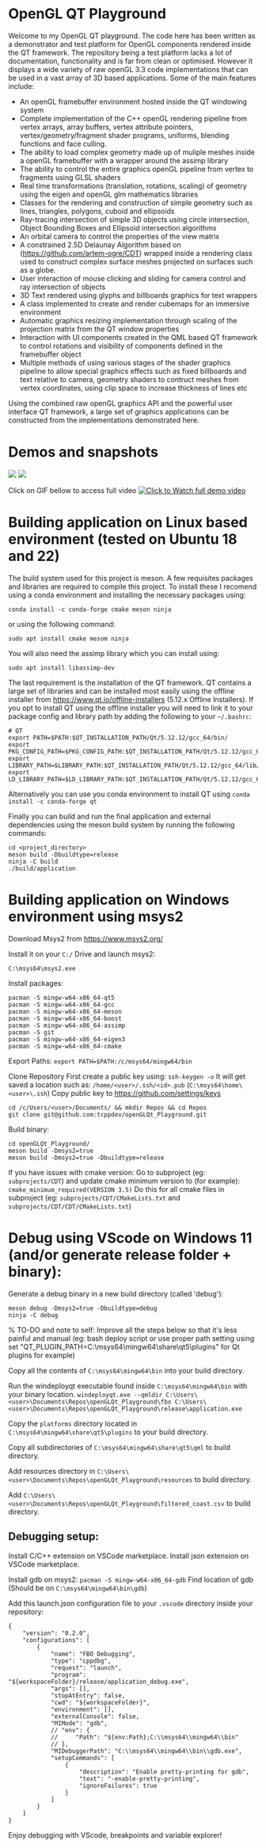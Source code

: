 # OpenGL QT Playground

Welcome to my OpenGL QT playground. The code here has been written as a demonstrator and test platform for OpenGL components rendered inside the QT framework. The repository being a test platform lacks a lot of documentation, functionality and is far from clean or optimised. However it displays a wide variety of raw openGL 3.3 code implementations that can be used in a vast array of 3D based applications. Some of the main features include:

* An openGL framebuffer environment hosted inside the QT windowing system
* Complete implementation of the C++ openGL rendering pipeline from vertex arrays, array buffers, vertex attribute pointers, vertex/geometry/fragment shader programs, uniforms, blending functions and face culling.
* The ability to load complex geometry made up of muliple meshes inside a openGL framebuffer with a wrapper around the assimp library
* The ability to control the entire graphics openGL pipeline from vertex to fragments using GLSL shaders
* Real time transformations (translation, rotations, scaling) of geometry using the eigen and openGL glm mathematics libraries 
* Classes for the rendering and construction of simple geometry such as lines, triangles, polygons, cuboid and ellipsoids
* Ray-tracing intersection of simple 3D objects using circle intersection, Object Bounding Boxes and Ellipsoid intersection algorithms
* An orbital camera to control the properties of the view matrix 
* A constrained 2.5D Delaunay Algorithm based on (https://github.com/artem-ogre/CDT) wrapped inside a rendering class used to construct complex surface meshes projected on surfaces such as a globe.
* User interaction of mouse clicking and sliding for camera control and ray intersection of objects
* 3D Text rendered using glyphs and billboards graphics for text wrappers
* A class implemented to create and render cubemaps for an immersive environment
* Automatic graphics resizing implementation through scaling of the projection matrix from the QT window properties
* Interaction with UI components created in the QML based QT framework to control rotations and visibility of components defined in the framebuffer object
* Multiple methods of using various stages of the shader graphics pipeline to allow special graphics effects such as fixed billboards and text relative to camera, geometry shaders to contruct meshes from vertex coordinates, using clip space to increase thickness of lines etc

Using the combined raw openGL graphics API and the powerful user interface QT framework, a large set of graphics applications can be constructed from the implementations demonstrated here. 

# Demos and snapshots

![](screenshots/screenshot_1.png)
![](screenshots/screenshot_2.png)

Click on GIF bellow to access full video
[![Click to Watch full demo video](screenshots/demo.gif)](https://youtu.be/h2WeD9wGdfo)

# Building application on Linux based environment (tested on Ubuntu 18 and 22)
The build system used for this project is meson. A few requisites packages and libraries are required to compile this project. To install these I recomend using a conda environment and installing the necessary packages using:

`conda install -c conda-forge cmake meson ninja`

or using the following command:

`sudo apt install cmake mesom ninja`

You will also need the assimp library which you can install using:

`sudo apt install libassimp-dev`

The last requirement is the installation of the QT framework. QT contains a large set of libraries and can be installed most easily using the offline installer from https://www.qt.io/offline-installers (5.12.x Offline Installers). If you opt to install QT using the offline installer you will need to link it to your package config and library path by adding the following to your `~/.bashrc`:

```
# QT
export PATH=$PATH:$QT_INSTALLATION_PATH/Qt/5.12.12/gcc_64/bin/
export PKG_CONFIG_PATH=$PKG_CONFIG_PATH:$QT_INSTALLATION_PATH/Qt/5.12.12/gcc_64/lib/pkgconfig/
export LIBRARY_PATH=$LIBRARY_PATH:$QT_INSTALLATION_PATH/Qt/5.12.12/gcc_64/lib/
export LD_LIBRARY_PATH=$LD_LIBRARY_PATH:$QT_INSTALLATION_PATH/Qt/5.12.12/gcc_64/lib/
```

Alternatively you can use you conda environment to install QT using
`conda install -c conda-forge qt`

Finally you can build and run the final application and external dependencies using the meson build system by running the following commands:

```
cd <project_directory>
meson build -Dbuildtype=release
ninja -C build
./build/application
```

# Building application on Windows environment using msys2

Download Msys2 from https://www.msys2.org/

Install it on your `C:/` Drive and launch msys2: 

`C:\msys64\msys2.exe`

Install packages:
```
pacman -S mingw-w64-x86_64-qt5
pacman -S mingw-w64-x86_64-gcc
pacman -S mingw-w64-x86_64-meson
pacman -S mingw-w64-x86_64-boost
pacman -S mingw-w64-x86_64-assimp
pacman -S git
pacman -S mingw-w64-x86_64-eigen3
pacman -S mingw-w64-x86_64-cmake
```

Export Paths:
`export PATH=$PATH:/c/msys64/mingw64/bin`

Clone Repository
First create a public key using:
`ssh-keygen -o`
It will get saved a location such as:  `/home/<user>/.ssh/<id>.pub` (`C:\msys64\home\<user>\.ssh`)
Copy public key to https://github.com/settings/keys
```
cd /c/Users/<user>/Documents/ && mkdir Repos && cd Repos
git clone git@github.com:tcppdev/openGLQt_Playground.git
```

Build binary:
```
cd openGLQt_Playground/
meson build -Dmsys2=true
meson build -Dmsys2=true -Dbuildtype=release
```

If you have issues with cmake version:
Go to subproject (eg: `subprojects/CDT`) and update cmake minimum version to (for example):
`cmake_minimum_required(VERSION 3.5)`
Do this for all cmake files in subproject (eg: `subprojects/CDT/CMakeLists.txt` and `subprojects/CDT/CDT/CMakeLists.txt`)

# Debug using VScode on Windows 11 (and/or generate release folder + binary):
Generate a debug binary in a new build directory (called 'debug'):
```
meson debug -Dmsys2=true -Dbuildtype=debug
ninja -C debug
```

% TO-DO and note to self: Improve all the steps below so that it's less painful and manual (eg: bash deploy script or use proper path setting using set "QT_PLUGIN_PATH=C:\msys64\mingw64\share\qt5\plugins" for Qt plugins for example)

Copy all the contents of `C:\msys64\mingw64\bin` into your build directory.

Run the windeployqt executable found inside `C:\msys64\mingw64\bin` with your binary location. 
```windeployqt.exe --qmldir C:\Users\<user>\Documents\Repos\openGLQt_Playground\fbo C:\Users\<user>\Documents\Repos\openGLQt_Playground\release\application.exe```

Copy the `platforms` directory located in `C:\msys64\mingw64\share\qt5\plugins` to your build directory.

Copy all subdirectories of `C:\msys64\mingw64\share\qt5\qml` to build directory.

Add resources directory in `C:\Users\<user>\Documents\Repos\openGLQt_Playground\resources` to build directory.

Add  `C:\Users\<user>\Documents\Repos\openGLQt_Playground\filtered_coast.csv` to build directory.

## Debugging setup:

Install C/C++ extension on VSCode marketplace.
Install json extension on VSCode marketplace.

Install gdb on msys2:
```pacman -S mingw-w64-x86_64-gdb```
Find location of gdb (Should be on `C:\msys64\mingw64\bin\gdb`)

Add this launch.json configuration file to your `.vscode` directory inside your repository:
```
{
    "version": "0.2.0",
    "configurations": [
        {
            "name": "FBO Debugging",
            "type": "cppdbg",
            "request": "launch",
            "program": "${workspaceFolder}/release/application_debug.exe",
            "args": [],
            "stopAtEntry": false,
            "cwd": "${workspaceFolder}",
            "environment": [],
            "externalConsole": false,
            "MIMode": "gdb",
            // "env": {
            //     "Path": "${env:Path};C:\\msys64\\mingw64\\bin" 
            // },
            "MIDebuggerPath": "C:\\msys64\\mingw64\\bin\\gdb.exe",
            "setupCommands": [
                {
                    "description": "Enable pretty-printing for gdb",
                    "text": "-enable-pretty-printing",
                    "ignoreFailures": true
                }
            ]
        }
    ]
}
```

Enjoy debugging with VScode, breakpoints and variable explorer!